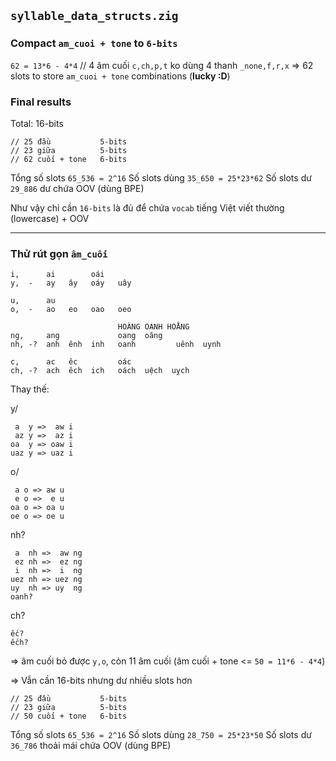 ## `syllable_data_structs.zig`

### Compact `am_cuoi + tone` to `6-bits`

`62 = 13*6 - 4*4` // 4 âm cuối `c,ch,p,t` ko dùng 4 thanh `_none,f,r,x`
=> 62 slots to store `am_cuoi + tone` combinations (__lucky :D__)

### Final results

Total: 16-bits

    // 25 đầu           5-bits
    // 23 giữa          5-bits
    // 62 cuối + tone   6-bits

Tổng số slots `65_536 = 2^16`
Số slots dùng `35_650 = 25*23*62`
Số slots dư   `29_886` dư chứa OOV (dùng BPE)

Như vậy chỉ cần `16-bits` là đủ để chứa `vocab` tiếng Việt viết thường (lowercase) + OOV

- - -

### Thử rút gọn `âm_cuối`

    i,      ai        oái
    y,  -   ay   ây   oáy   uây

    u,      au
    o,  -   ao   eo   oao   oeo

                            HOÀNG OANH HOẰNG
    ng,     ang             oang  oăng
    nh, -?  anh  ênh  inh   oanh         uênh  uynh

    c,      ac   êc         oác
    ch, -?  ach  êch  ich   oách  uệch  uỵch

Thay thế:

y/

     a  y =>  aw i
     az y =>  az i
    oa  y => oaw i
    uaz y => uaz i

o/

     a o => aw u
     e o =>  e u
    oa o => oa u
    oe o => oe u

nh?

     a  nh =>  aw ng
     ez nh =>  ez ng
     i  nh =>  i  ng
    uez nh => uez ng
    uy  nh => uy  ng
    oanh?

ch?

    ếc?
    ếch?


=> âm cuối bỏ được `y,o`, còn 11 âm cuối (âm cuối + tone <= `50 = 11*6 - 4*4`)

=> Vẫn cần 16-bits nhưng dư nhiều slots hơn

    // 25 đầu           5-bits
    // 23 giữa          5-bits
    // 50 cuối + tone   6-bits

Tổng số slots `65_536 = 2^16`
Số slots dùng `28_750 = 25*23*50`
Số slots dư   `36_786` thoải mái chứa OOV (dùng BPE)
